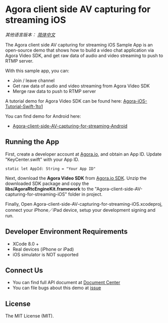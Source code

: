 # Agora client side AV capturing for streaming iOS

*其他语言版本： [简体中文](README.md)*

The Agora client side AV capturing for streaming iOS Sample App is an open-source demo that shows how to build a video chat application via Agora Video SDK, and get raw data of audio and video streaming to push to RTMP server.

With this sample app, you can:

- Join / leave channel
- Get raw data of audio and video streaming from Agora Video SDK
- Merge raw data to push to RTMP server

A tutorial demo for Agora Video SDK can be found here: [Agora-iOS-Tutorial-Swift-1to1](https://github.com/AgoraIO/Agora-iOS-Tutorial-Swift-1to1)

You can find demo for Android here:

- [Agora-client-side-AV-capturing-for-streaming-Android](https://github.com/AgoraIO/Agora-client-side-AV-capturing-for-streaming-Android)

## Running the App
First, create a developer account at [Agora.io](https://dashboard.agora.io/signin/), and obtain an App ID. Update "KeyCenter.swift" with your App ID.

```
static let AppId: String = "Your App ID"
```

Next, download the **Agora Video SDK** from [Agora.io SDK](https://www.agora.io/en/blog/download/). Unzip the downloaded SDK package and copy the **libs/AgoraRtcEngineKit.framework** to the "Agora-client-side-AV-capturing-for-streaming-iOS" folder in project.

Finally, Open Agora-client-side-AV-capturing-for-streaming-iOS.xcodeproj, connect your iPhone／iPad device, setup your development signing and run.

## Developer Environment Requirements
* XCode 8.0 +
* Real devices (iPhone or iPad)
* iOS simulator is NOT supported

## Connect Us

- You can find full API document at [Document Center](https://docs.agora.io/en/)
- You can file bugs about this demo at [issue](https://github.com/AgoraIO/Agora-client-side-AV-capturing-for-streaming-iOS/issues)

## License

The MIT License (MIT).

